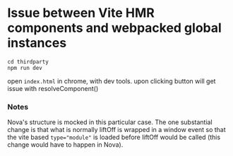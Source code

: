 # Issue between Vite HMR components and webpacked global instances

```console
cd thirdparty
npm run dev
```

open `index.html` in chrome, with dev tools. upon clicking button will
get issue with resolveComponent()

### Notes

Nova's structure is mocked in this particular case.  The one substantial change
is that what is normally liftOff is wrapped in a window event so that the vite
based `type="module"` is loaded before liftOff would be called (this change would
have to happen in Nova).